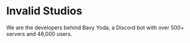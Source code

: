 # Invalid Studios
We are the developers behind Bavy Yoda, a Discord bot with over 500+ servers and 48,000 users.
